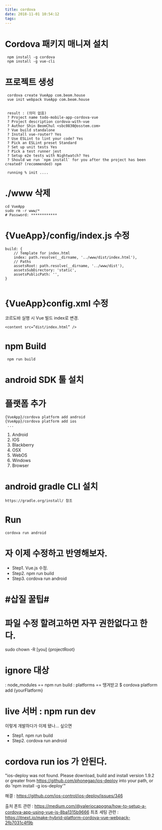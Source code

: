 ```yaml
---
title: cordova
date: 2018-11-01 10:54:12
tags:
---
```


# Cordova 패키지 매니져 설치
~~~
 npm install -g cordova
 npm install -g vue-cli
~~~


# 프로젝트 생성
~~~
 cordova create VueApp com.beom.house
 vue init webpack VueApp com.beom.house
 
 
 result : (의미 없음)
 ? Project name todo-mobile-app-cordova-vue
 ? Project description cordova-with-vue
 ? Author Shin BeomChul <sbc0830@osstem.com>
 ? Vue build standalone
 ? Install vue-router? Yes
 ? Use ESLint to lint your code? Yes
 ? Pick an ESLint preset Standard
 ? Set up unit tests Yes
 ? Pick a test runner jest
 ? Setup e2e tests with Nightwatch? Yes
 ? Should we run `npm install` for you after the project has been created? (recommended) npm
 
 running % init ....
~~~


# ./www 삭제
~~~
cd VueApp
sudo rm -r www/*
# Password: ************

~~~
 
 
 
 # {VueApp}/config/index.js  수정

~~~
build: {
    // Template for index.html
    index: path.resolve(__dirname, '../www/dist/index.html'),
    // Paths
    assetsRoot: path.resolve(__dirname, '../www/dist'),
    assetsSubDirectory: 'static',
    assetsPublicPath: '',
}


~~~

# {VueApp}config.xml 수정
코르도바 실행 시 Vue 빌드 index로 변경.
~~~
<content src=”dist/index.html” />

~~~


# npm Build 
~~~
 npm run build

~~~


#  android SDK 툴 설치

 
 # 플랫폼 추가
  
~~~
{VueApp}/cordova platform add android
{VueApp}/cordova platform add ios
 ...
~~~
1. Android
2. IOS
3. Blackberry
4. OSX
5. WebOS
6. Windows
7. Browser


#  android gradle  CLI 설치 
~~~
https://gradle.org/install/ 참조 
~~~



# Run

~~~
cordova run android
~~~


# 자 이제 수정하고 반영해보자.

 - Step1. Vue.js 수정.
 - Step2. npm run build 
 - Step3. cordova run android 



 


# #삽질 꿀팁#

# 파일 수정 할려고하면 자꾸 권한없다고 한다. 
sudo chown -R [you] {projectRoot}

# ignore 대상
: node_modules ==  npm run build
: platforms == 땡겨받고 $ cordova platform add {yourFlatform}


# live 서버 :  npm run dev 
이렇게 개발하다가 이제 됐나... 싶으면  
 - Step1. npm run build 
 - Step2. cordova run android 
 
 
 # cordova run ios 가 안된다.
 "ios-deploy was not found. Please download, build and install version 1.9.2 or greater from https://github.com/phonegap/ios-deploy into your path, or do 'npm install -g ios-deploy'"
 
 
 해결 :  https://github.com/ios-control/ios-deploy/issues/346




출처 
폰트 관련 : https://medium.com/@valeriocapogna/how-to-setup-a-cordova-app-using-vue-js-8ba1315b9666
최초 세팅 관련 : https://itnext.io/make-hybrid-platform-cordova-vue-webpack-2fb7031c4f9b

